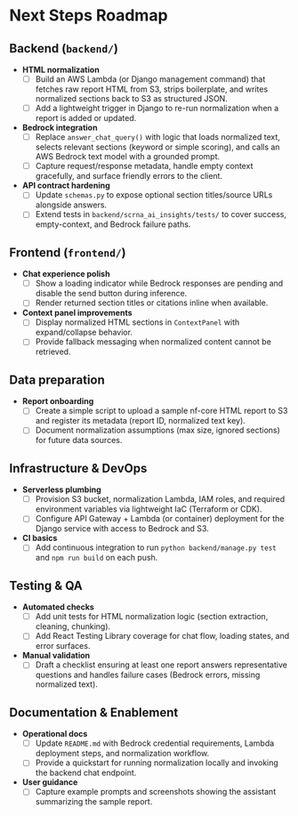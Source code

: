 # Next Steps Roadmap

## Backend (`backend/`)
- **HTML normalization**
  - [ ] Build an AWS Lambda (or Django management command) that fetches raw report HTML from S3, strips boilerplate, and writes normalized sections back to S3 as structured JSON.
  - [ ] Add a lightweight trigger in Django to re-run normalization when a report is added or updated.
- **Bedrock integration**
  - [ ] Replace `answer_chat_query()` with logic that loads normalized text, selects relevant sections (keyword or simple scoring), and calls an AWS Bedrock text model with a grounded prompt.
  - [ ] Capture request/response metadata, handle empty context gracefully, and surface friendly errors to the client.
- **API contract hardening**
  - [ ] Update `schemas.py` to expose optional section titles/source URLs alongside answers.
  - [ ] Extend tests in `backend/scrna_ai_insights/tests/` to cover success, empty-context, and Bedrock failure paths.

## Frontend (`frontend/`)
- **Chat experience polish**
  - [ ] Show a loading indicator while Bedrock responses are pending and disable the send button during inference.
  - [ ] Render returned section titles or citations inline when available.
- **Context panel improvements**
  - [ ] Display normalized HTML sections in `ContextPanel` with expand/collapse behavior.
  - [ ] Provide fallback messaging when normalized content cannot be retrieved.

## Data preparation
- **Report onboarding**
  - [ ] Create a simple script to upload a sample nf-core HTML report to S3 and register its metadata (report ID, normalized text key).
  - [ ] Document normalization assumptions (max size, ignored sections) for future data sources.

## Infrastructure & DevOps
- **Serverless plumbing**
  - [ ] Provision S3 bucket, normalization Lambda, IAM roles, and required environment variables via lightweight IaC (Terraform or CDK).
  - [ ] Configure API Gateway + Lambda (or container) deployment for the Django service with access to Bedrock and S3.
- **CI basics**
  - [ ] Add continuous integration to run `python backend/manage.py test` and `npm run build` on each push.

## Testing & QA
- **Automated checks**
  - [ ] Add unit tests for HTML normalization logic (section extraction, cleaning, chunking).
  - [ ] Add React Testing Library coverage for chat flow, loading states, and error surfaces.
- **Manual validation**
  - [ ] Draft a checklist ensuring at least one report answers representative questions and handles failure cases (Bedrock errors, missing normalized text).

## Documentation & Enablement
- **Operational docs**
  - [ ] Update `README.md` with Bedrock credential requirements, Lambda deployment steps, and normalization workflow.
  - [ ] Provide a quickstart for running normalization locally and invoking the backend chat endpoint.
- **User guidance**
  - [ ] Capture example prompts and screenshots showing the assistant summarizing the sample report.
